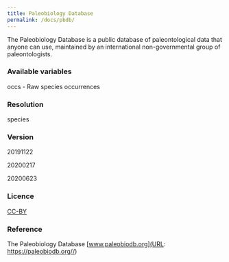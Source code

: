 ```yaml
---
title: Paleobiology Database
permalink: /docs/pbdb/
---
```

The Paleobiology Database is a public database of paleontological data that anyone can use, maintained by an international non-governmental group of paleontologists.


### Available variables 

occs - Raw species occurrences


### Resolution 

species

### Version

20191122

20200217

20200623 

### Licence


[CC-BY](https://opendefinition.org/licenses/cc-by/)


### Reference

The Paleobiology Database [www.paleobiodb.org](URL: https://paleobiodb.org//)
